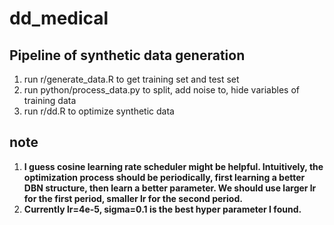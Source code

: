 # dd_medical
## Pipeline of synthetic data generation
1. run r/generate_data.R to get training set and test set
2. run python/process_data.py to split, add noise to, hide variables of training data
3. run r/dd.R to optimize synthetic data 
## note
1. **I guess cosine learning rate scheduler might be helpful. Intuitively, the optimization process should be periodically, first learning a better DBN structure, then learn a better parameter. We should use larger lr for the first period, smaller lr for the second period.**
2. **Currently lr=4e-5, sigma=0.1 is the best hyper parameter I found.**
